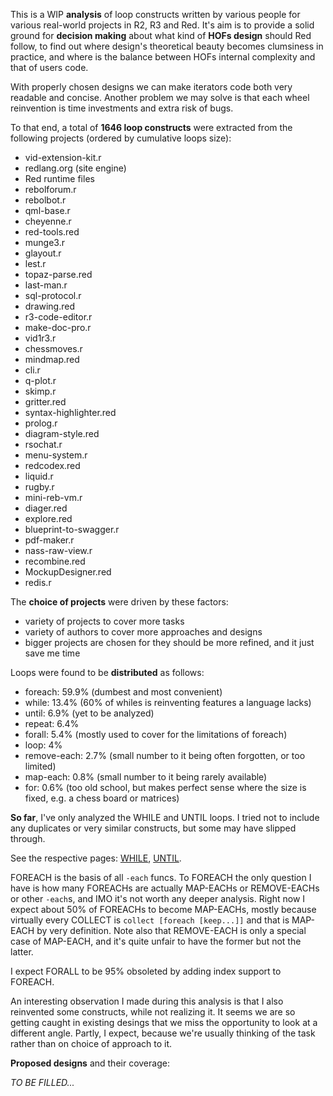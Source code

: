 This is a WIP **analysis** of loop constructs written by various people for various real-world projects in R2, R3 and Red.
It's aim is to provide a solid ground for **decision making** about what kind of **HOFs design** should Red follow,
to find out where design's theoretical beauty becomes clumsiness in practice,
and where is the balance between HOFs internal complexity and that of users code.

With properly chosen designs we can make iterators code both very readable and concise.
Another problem we may solve is that each wheel reinvention is time investments and extra risk of bugs.

To that end, a total of **1646 loop constructs** were extracted from the following projects (ordered by cumulative loops size):
- vid-extension-kit.r
- redlang.org (site engine)
- Red runtime files
- rebolforum.r
- rebolbot.r
- qml-base.r
- cheyenne.r
- red-tools.red
- munge3.r
- glayout.r
- lest.r
- topaz-parse.red
- last-man.r
- sql-protocol.r
- drawing.red
- r3-code-editor.r
- make-doc-pro.r
- vid1r3.r
- chessmoves.r
- mindmap.red
- cli.r
- q-plot.r
- skimp.r
- gritter.red
- syntax-highlighter.red
- prolog.r
- diagram-style.red
- rsochat.r
- menu-system.r
- redcodex.red
- liquid.r
- rugby.r
- mini-reb-vm.r
- diager.red
- explore.red
- blueprint-to-swagger.r
- pdf-maker.r
- nass-raw-view.r
- recombine.red
- MockupDesigner.red
- redis.r

The **choice of projects** were driven by these factors:
- variety of projects to cover more tasks 
- variety of authors to cover more approaches and designs
- bigger projects are chosen for they should be more refined, and it just save me time

Loops were found to be **distributed** as follows:
- foreach: 59.9% (dumbest and most convenient)
- while: 13.4% (60% of whiles is reinventing features a language lacks)
- until: 6.9% (yet to be analyzed)
- repeat: 6.4%
- forall: 5.4% (mostly used to cover for the limitations of foreach)
- loop: 4%
- remove-each: 2.7% (small number to it being often forgotten, or too limited)
- map-each: 0.8% (small number to it being rarely available)
- for: 0.6% (too old school, but makes perfect sense where the size is fixed, e.g. a chess board or matrices)

**So far**, I've only analyzed the WHILE and UNTIL loops. I tried not to include any duplicates or very similar constructs, but some may have slipped through.

See the respective pages: [WHILE](while/README.md), [UNTIL](until/README.md). 

FOREACH is the basis of all `-each` funcs. To FOREACH the only question I have is how many FOREACHs are actually MAP-EACHs or REMOVE-EACHs or other `-each`s, and IMO it's not worth any deeper analysis. Right now I expect about 50% of FOREACHs to become MAP-EACHs, mostly because virtually every COLLECT is `collect [foreach [keep...]]` and that is MAP-EACH by very definition.
Note also that REMOVE-EACH is only a special case of MAP-EACH, and it's quite unfair to have the former but not the latter.

I expect FORALL to be 95% obsoleted by adding index support to FOREACH.

An interesting observation I made during this analysis is that I also reinvented some constructs, while not realizing it.
It seems we are so getting caught in existing desings that we miss the opportunity to look at a different angle.
Partly, I expect, because we're usually thinking of the task rather than on choice of approach to it.

**Proposed designs** and their coverage:

*TO BE FILLED...*
